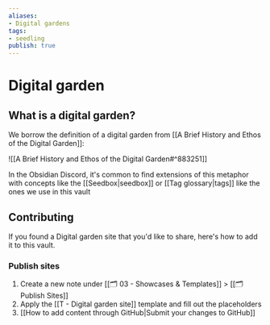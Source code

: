 ```yaml
---
aliases:
- Digital gardens
tags:
- seedling
publish: true
---
```


# Digital garden

## What is a digital garden?

We borrow the definition of a digital garden from [[A Brief History and Ethos of the Digital Garden]]:

![[A Brief History and Ethos of the Digital Garden#^883251]]

In the Obsidian Discord, it's common to find extensions of this metaphor with concepts like the [[Seedbox|seedbox]] or [[Tag glossary|tags]] like the ones we use in this vault

## Contributing

If you found a Digital garden site that you'd like to share, here's how to add it to this vault.

### Publish sites

1. Create a new note under [[🗂️ 03 - Showcases & Templates]] > [[🗂️ Publish Sites]]
2. Apply the [[T - Digital garden site]] template and fill out the placeholders
3. [[How to add content through GitHub|Submit your changes to GitHub]]
